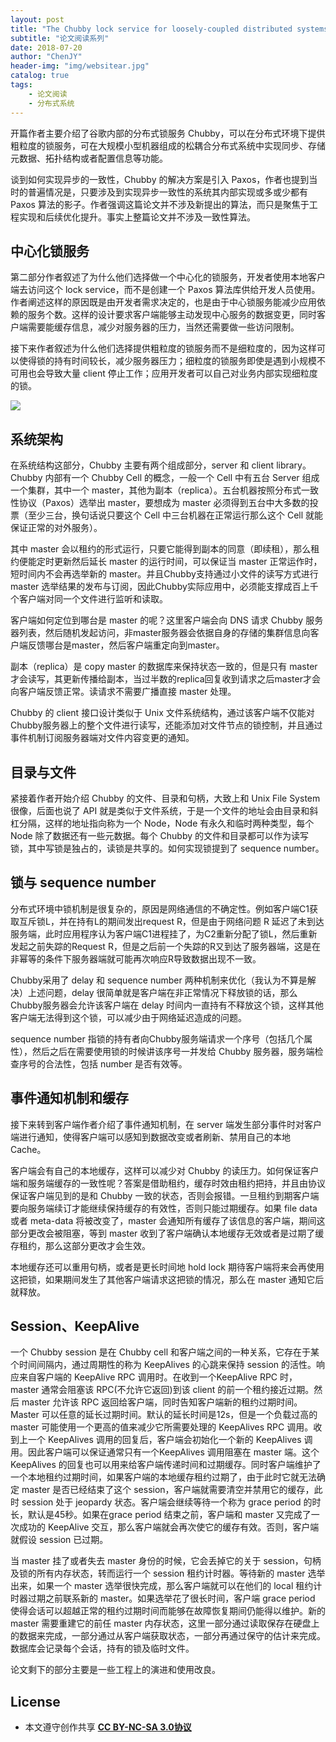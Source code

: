 ```yaml
---
layout: post
title: "The Chubby lock service for loosely-coupled distributed systems"
subtitle: "论文阅读系列"
date: 2018-07-20
author: "ChenJY"
header-img: "img/websitear.jpg"
catalog: true
tags: 
    - 论文阅读
    - 分布式系统
---
```


开篇作者主要介绍了谷歌内部的分布式锁服务 Chubby，可以在分布式环境下提供粗粒度的锁服务，可在大规模小型机器组成的松耦合分布式系统中实现同步、存储元数据、拓扑结构或者配置信息等功能。

谈到如何实现异步的一致性，Chubby 的解决方案是引入 Paxos，作者也提到当时的普遍情况是，只要涉及到实现异步一致性的系统其内部实现或多或少都有 Paxos 算法的影子。作者强调这篇论文并不涉及新提出的算法，而只是聚焦于工程实现和后续优化提升。事实上整篇论文并不涉及一致性算法。

## 中心化锁服务

第二部分作者叙述了为什么他们选择做一个中心化的锁服务，开发者使用本地客户端去访问这个 lock service，而不是创建一个 Paxos 算法库供给开发人员使用。作者阐述这样的原因既是由开发者需求决定的，也是由于中心锁服务能减少应用依赖的服务个数。这样的设计要求客户端能够主动发现中心服务的数据变更，同时客户端需要能缓存信息，减少对服务器的压力，当然还需要做一些访问限制。

接下来作者叙述为什么他们选择提供粗粒度的锁服务而不是细粒度的，因为这样可以使得锁的持有时间较长，减少服务器压力；细粒度的锁服务即使是遇到小规模不可用也会导致大量 client 停止工作；应用开发者可以自己对业务内部实现细粒度的锁。

![](https://www.stardust-blog.cn/%E7%AC%94%E8%AE%B0/Chubby%E8%AE%BA%E6%96%87%E5%AD%A6%E4%B9%A0%E7%AC%94%E8%AE%B0/Figure1.png)

## 系统架构

在系统结构这部分，Chubby 主要有两个组成部分，server 和 client library。Chubby 内部有一个 Chubby Cell 的概念，一般一个 Cell 中有五台 Server 组成一个集群，其中一个 master，其他为副本（replica）。五台机器按照分布式一致性协议（Paxos）选举出 master，要想成为 master 必须得到五台中大多数的投票（至少三台，换句话说只要这个 Cell 中三台机器在正常运行那么这个 Cell 就能保证正常的对外服务）。

其中 master 会以租约的形式运行，只要它能得到副本的同意（即续租），那么租约便能定时更新然后延长 master 的运行时间，可以保证当 master 正常运作时，短时间内不会再选举新的 master。并且Chubby支持通过小文件的读写方式进行 master 选举结果的发布与订阅，因此Chubby实际应用中，必须能支撑成百上千个客户端对同一个文件进行监听和读取。

客户端如何定位到哪台是 master 的呢？这里客户端会向 DNS 请求 Chubby 服务器列表，然后随机发起访问，非master服务器会依据自身的存储的集群信息向客户端反馈哪台是master，然后客户端重定向到master。

副本（replica）是 copy master 的数据库来保持状态一致的，但是只有 master 才会读写，其更新传播给副本，当过半数的replica回复收到请求之后master才会向客户端反馈正常。读请求不需要广播直接 master 处理。

Chubby 的 client 接口设计类似于 Unix 文件系统结构，通过该客户端不仅能对Chubby服务器上的整个文件进行读写，还能添加对文件节点的锁控制，并且通过事件机制订阅服务器端对文件内容变更的通知。

## 目录与文件

紧接着作者开始介绍 Chubby 的文件、目录和句柄，大致上和 Unix File System 很像，后面也说了 API 就是类似于文件系统，于是一个文件的地址会由目录和斜杠分隔，这样的地址指向称为一个 Node，Node 有永久和临时两种类型，每个 Node 除了数据还有一些元数据。每个 Chubby 的文件和目录都可以作为读写锁，其中写锁是独占的，读锁是共享的。如何实现锁提到了 sequence number。

## 锁与 sequence number

分布式环境中锁机制是很复杂的，原因是网络通信的不确定性。例如客户端C1获取互斥锁L，并在持有L的期间发出request R，但是由于网络问题 R 延迟了未到达服务端，此时应用程序认为客户端C1进程挂了，为C2重新分配了锁L，然后重新发起之前失踪的Request R，但是之后前一个失踪的R又到达了服务器端，这是在非幂等的条件下服务器端就可能再次响应R导致数据出现不一致。

Chubby采用了 delay 和 sequence number 两种机制来优化（我认为不算是解决）上述问题，delay 很简单就是客户端在非正常情况下释放锁的话，那么Chubby服务器会允许该客户端在 delay 时间内一直持有不释放这个锁，这样其他客户端无法得到这个锁，可以减少由于网络延迟造成的问题。

sequence number 指锁的持有者向Chubby服务端请求一个序号（包括几个属性），然后之后在需要使用锁的时候讲该序号一并发给 Chubby 服务器，服务端检查序号的合法性，包括 number 是否有效等。

## 事件通知机制和缓存

接下来转到客户端作者介绍了事件通知机制，在 server 端发生部分事件时对客户端进行通知，使得客户端可以感知到数据改变或者刷新、禁用自己的本地 Cache。

客户端会有自己的本地缓存，这样可以减少对 Chubby 的读压力。如何保证客户端和服务端缓存的一致性呢？答案是借助租约，缓存时效由租约把持，并且由协议保证客户端见到的是和 Chubby 一致的状态，否则会报错。一旦租约到期客户端要向服务端续订才能继续保持缓存的有效性，否则只能过期缓存。如果 file data 或者 meta-data 将被改变了，master 会通知所有缓存了该信息的客户端，期间这部分更改会被阻塞，等到 master 收到了客户端确认本地缓存无效或者是过期了缓存租约，那么这部分更改才会生效。

本地缓存还可以重用句柄，或者是更长时间地 hold lock 期待客户端将来会再使用这把锁，如果期间发生了其他客户端请求这把锁的情况，那么在 master 通知它后就释放。

## Session、KeepAlive

一个 Chubby session 是在 Chubby cell 和客户端之间的一种关系，它存在于某个时间间隔内，通过周期性的称为 KeepAlives 的心跳来保持 session 的活性。响应来自客户端的 KeepAlive RPC 调用时。在收到一个KeepAlive RPC 时，master 通常会阻塞该 RPC(不允许它返回)到该 client 的前一个租约接近过期。然后 master 允许该 RPC 返回给客户端，同时告知客户端新的租约过期时间。Master 可以任意的延长过期时间。默认的延长时间是12s，但是一个负载过高的 master 可能使用一个更高的值来减少它所需要处理的 KeepAlives RPC 调用。收到上一个 KeepAlives 调用的回复后，客户端会初始化一个新的 KeepAlives 调用。因此客户端可以保证通常只有一个KeepAlives 调用阻塞在 master 端。这个 KeepAlives 的回复也可以用来给客户端传递时间和过期缓存。同时客户端维护了一个本地租约过期时间，如果客户端的本地缓存租约过期了，由于此时它就无法确定 master 是否已经结束了这个 session，客户端就需要清空并禁用它的缓存，此时 session 处于 jeopardy 状态。客户端会继续等待一个称为 grace period 的时长，默认是45秒。如果在grace period 结束之前，客户端和 master 又完成了一次成功的 KeepAlive 交互，那么客户端就会再次使它的缓存有效。否则，客户端就假设 session 已过期。

当 master 挂了或者失去 master 身份的时候，它会丢掉它的关于 session，句柄及锁的所有内存状态，转而运行一个 session 租约计时器。等待新的 master 选举出来，如果一个 master 选举很快完成，那么客户端就可以在他们的 local 租约计时器过期之前联系新的 master。如果选举花了很长时间，客户端 grace period 使得会话可以超越正常的租约过期时间而能够在故障恢复期间仍能得以维护。新的 master 需要重建它的前任 master 内存状态，这里一部分通过读取保存在硬盘上的数据来完成，一部分通过从客户端获取状态，一部分再通过保守的估计来完成。数据库会记录每个会话，持有的锁及临时文件。

论文剩下的部分主要是一些工程上的演进和使用改良。

## License
* 本文遵守创作共享 <a href="https://creativecommons.org/licenses/by-nc-sa/3.0/cn/" target="_blank"><b>CC BY-NC-SA 3.0协议</b></a>


